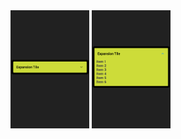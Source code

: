 
<img src="https://github.com/abdulmoizhash/Learn-flutter-with-abdulmoiz/blob/main/2-%20Expansion%20TIle/expansion_tile_collapsed.png" width=25% height=25%>

<img src="https://github.com/abdulmoizhash/Learn-flutter-with-abdulmoiz/blob/main/2-%20Expansion%20TIle/expansion_tile.png" width=25% height=25%>
